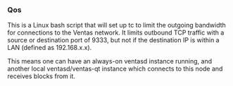 ### Qos ###

This is a Linux bash script that will set up tc to limit the outgoing bandwidth for connections to the Ventas network. It limits outbound TCP traffic with a source or destination port of 9333, but not if the destination IP is within a LAN (defined as 192.168.x.x).

This means one can have an always-on ventasd instance running, and another local ventasd/ventas-qt instance which connects to this node and receives blocks from it.
